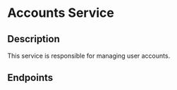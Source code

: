 # Accounts Service

## Description
This service is responsible for managing user accounts.

## Endpoints


